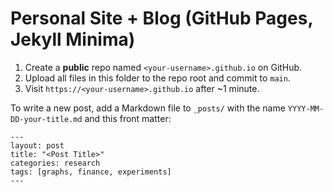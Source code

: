 # Personal Site + Blog (GitHub Pages, Jekyll Minima)

1) Create a **public** repo named `<your-username>.github.io` on GitHub.
2) Upload all files in this folder to the repo root and commit to `main`.
3) Visit `https://<your-username>.github.io` after ~1 minute.

To write a new post, add a Markdown file to `_posts/` with the name `YYYY-MM-DD-your-title.md`
and this front matter:

```
---
layout: post
title: "<Post Title>"
categories: research
tags: [graphs, finance, experiments]
---
```
